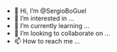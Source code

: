 - 👋 Hi, I’m @SergioBoGuel
- 👀 I’m interested in ...
- 🌱 I’m currently learning ...
- 💞️ I’m looking to collaborate on ...
- 📫 How to reach me ...

<!---
SergioBoGuel/SergioBoGuel is a ✨ special ✨ repository because its `README.md` (this file) appears on your GitHub profile.
You can click the Preview link to take a look at your changes.
--->
